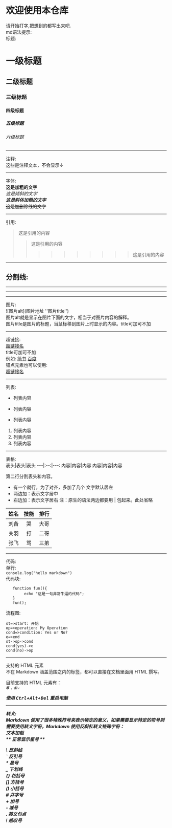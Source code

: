 # 欢迎使用本仓库
请开始打字,把想到的都写出来吧.  
md语法提示:    
标题:  
# 一级标题
## 二级标题
### 三级标题
#### 四级标题
##### 五级标题
###### 六级标题    
___
注释:  
这些是注释文本，不会显示↓
<!--这些是注释文本，不会显示-->
___

字体:  
**这是加粗的文字**  
*这是倾斜的文字*`  
***这是斜体加粗的文字***  
~~这是加删除线的文字~~       
  
___   
  
引用:  
>这是引用的内容
>>这是引用的内容
>>>>>>>>>>这是引用的内容  
  
___
  
分割线:  
---
----
***
*****  

图片:  
![图片alt](图片地址 ''图片title'')  
图片alt就是显示在图片下面的文字，相当于对图片内容的解释。  
图片title是图片的标题，当鼠标移到图片上时显示的内容。title可加可不加

___

超链接:  
[超链接名](超链接地址 "超链接title")  
title可加可不加  
例如:
[简书](http://jianshu.com)
[百度](http://baidu.com)  
锚点元素也可以使用:  
<a href="超链接地址" target="_blank">超链接名</a>

___

列表:  
- 列表内容
+ 列表内容
* 列表内容  
1. 列表内容
2. 列表内容
3. 列表内容  

___
 
表格:  
表头|表头|表头
---|:--:|---:
内容|内容|内容
内容|内容|内容

第二行分割表头和内容。
- 有一个就行，为了对齐，多加了几个
文字默认居左  
- 两边加：表示文字居中
- 右边加：表示文字居右
注：原生的语法两边都要用 | 包起来。此处省略  

姓名|技能|排行
--|:--:|--:
刘备|哭|大哥
关羽|打|二哥
张飞|骂|三弟  

___

代码:  
单行:  
 `console.log("hello markdown")`  
代码块:  
 ```
    function fun(){
         echo "这是一句非常牛逼的代码";
    }
    fun();
```  
流程图:  
```flow
st=>start: 开始
op=>operation: My Operation
cond=>condition: Yes or No?
e=>end
st->op->cond
cond(yes)->e
cond(no)->op
```  
___

支持的 HTML 元素  
不在 Markdown 涵盖范围之内的标签，都可以直接在文档里面用 HTML 撰写。

目前支持的 HTML 元素有：<kbd> <b> <i> <em> <sup> <sub> <br>等 ，如：  

使用 <kbd>Ctrl</kbd>+<kbd>Alt</kbd>+<kbd>Del</kbd> 重启电脑    

___

转义:  
Markdown 使用了很多特殊符号来表示特定的意义，如果需要显示特定的符号则需要使用转义字符，Markdown 使用反斜杠转义特殊字符：  
**文本加粗**   
\*\* 正常显示星号 \*\*  

\\   反斜线  
\`   反引号  
\*   星号  
\_   下划线  
\{\}  花括号  
\[\]  方括号  
\(\)  小括号  
\#   井字号  
\+   加号  
\-   减号  
\.   英文句点  
\!   感叹号    
